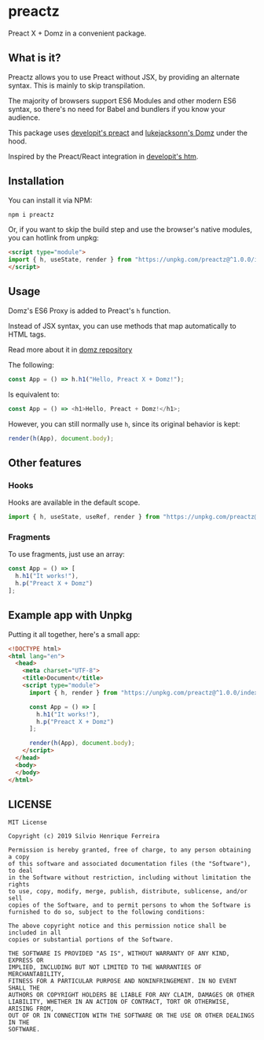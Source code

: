 # preactz

Preact X + Domz in a convenient package.

## What is it?

Preactz allows you to use Preact without JSX, by providing an alternate syntax. This is mainly to skip transpilation.

The majority of browsers support ES6 Modules and other modern ES6 syntax, so there's no need for Babel and bundlers if you know your audience.

This package uses [developit's preact](https://github.com/developit/) and [lukejacksonn's Domz](http://github.com/lukejacksonn/domz) under the hood.

Inspired by the Preact/React integration in [developit's htm](https://github.com/developit/htm).

## Installation

You can install it via NPM:

```bash
npm i preactz
```

Or, if you want to skip the build step and use the browser's native modules, you can hotlink from unpkg:

```html
<script type="module">
import { h, useState, render } from "https://unpkg.com/preactz@^1.0.0/index.mjs";
</script>
```

## Usage

Domz's ES6 Proxy is added to Preact's `h` function.

Instead of JSX syntax, you can use methods that map automatically to HTML tags.

Read more about it in [domz repository](http://github.com/lukejacksonn/domz)

The following:

```js
const App = () => h.h1("Hello, Preact X + Domz!");
```

Is equivalent to:

```js
const App = () => <h1>Hello, Preact + Domz!</h1>;
```

However, you can still normally use `h`, since its original behavior is kept:

```js
render(h(App), document.body);
```

## Other features

### Hooks

Hooks are available in the default scope.

```js
import { h, useState, useRef, render } from "https://unpkg.com/preactz@^1.0.0/index.mjs";
```

### Fragments

To use fragments, just use an array:

```js
const App = () => [
  h.h1("It works!"),
  h.p("Preact X + Domz")
];
```

## Example app with Unpkg

Putting it all together, here's a small app:

```html
<!DOCTYPE html>
<html lang="en">
  <head>
    <meta charset="UTF-8">
    <title>Document</title>
    <script type="module">
      import { h, render } from "https://unpkg.com/preactz@^1.0.0/index.mjs";

      const App = () => [
        h.h1("It works!"),
        h.p("Preact X + Domz")
      ];

      render(h(App), document.body);
    </script>
  </head>
  <body>
  </body>
</html>
```

## LICENSE

```
MIT License

Copyright (c) 2019 Silvio Henrique Ferreira

Permission is hereby granted, free of charge, to any person obtaining a copy
of this software and associated documentation files (the "Software"), to deal
in the Software without restriction, including without limitation the rights
to use, copy, modify, merge, publish, distribute, sublicense, and/or sell
copies of the Software, and to permit persons to whom the Software is
furnished to do so, subject to the following conditions:

The above copyright notice and this permission notice shall be included in all
copies or substantial portions of the Software.

THE SOFTWARE IS PROVIDED "AS IS", WITHOUT WARRANTY OF ANY KIND, EXPRESS OR
IMPLIED, INCLUDING BUT NOT LIMITED TO THE WARRANTIES OF MERCHANTABILITY,
FITNESS FOR A PARTICULAR PURPOSE AND NONINFRINGEMENT. IN NO EVENT SHALL THE
AUTHORS OR COPYRIGHT HOLDERS BE LIABLE FOR ANY CLAIM, DAMAGES OR OTHER
LIABILITY, WHETHER IN AN ACTION OF CONTRACT, TORT OR OTHERWISE, ARISING FROM,
OUT OF OR IN CONNECTION WITH THE SOFTWARE OR THE USE OR OTHER DEALINGS IN THE
SOFTWARE.
```
